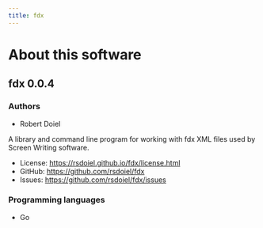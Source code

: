 ```yaml
---
title: fdx
---
```


About this software
===================

fdx 0.0.4
----------------

### Authors

- Robert Doiel

A library and command line program for working with fdx XML files used by Screen Writing software.


- License: https://rsdoiel.github.io/fdx/license.html
- GitHub: https://github.com/rsdoiel/fdx
- Issues: https://github.com/rsdoiel/fdx/issues


### Programming languages

- Go



